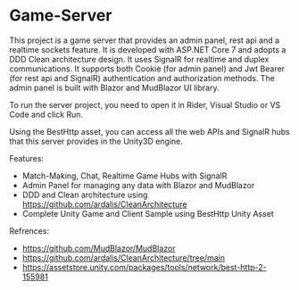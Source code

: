 # Game-Server
This project is a game server that provides an admin panel, rest api and a realtime sockets feature. It is developed with ASP.NET Core 7 and adopts a DDD Clean architecture design. It uses SignalR for realtime and duplex communications. It supports both Cookie (for admin panel) and Jwt Bearer (for rest api and SignalR) authentication and authorization methods. The admin panel is built with Blazor and MudBlazor UI library.

To run the server project, you need to open it in Rider, Visual Studio or VS Code and click Run.

Using the BestHttp asset, you can access all the web APIs and SignalR hubs that this server provides in the Unity3D engine.

Features:
- Match-Making, Chat, Realtime Game Hubs with SignalR
- Admin Panel for managing any data with Blazor and MudBlazor
- DDD and Clean architecture using https://github.com/ardalis/CleanArchitecture
- Complete Unity Game and Client Sample using BestHttp Unity Asset

Refrences:
- https://github.com/MudBlazor/MudBlazor
- https://github.com/ardalis/CleanArchitecture/tree/main
- https://assetstore.unity.com/packages/tools/network/best-http-2-155981
